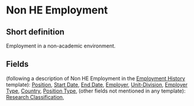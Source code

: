 # Non HE Employment
## Short definition
Employment in a non-academic environment.
## Fields
(following a description of Non HE Employment in the [Employment History](../Templates/Employment%20History.md) template):
[Position](../Object-Fields/Non%20HE%20Employment/Position.md),
[Start Date](../Object-Fields/Non%20HE%20Employment/Start%20Date.md),
[End Date](../Object-Fields/Non%20HE%20Employment/End%20Date.md),
[Employer](../Object-Fields/Non%20HE%20Employment/Employer.md),
[Unit-Division](../Object-Fields/Non%20HE%20Employment/Unit-Division.md),
[Employer Type](../Object-Fields/Non%20HE%20Employment/Employer%20Type.md),
[Country](../Object-Fields/Non%20HE%20Employment/Country.md),
[Position Type](../Object-Fields/Non%20HE%20Employment/Position%20Type.md),
(other fields not mentioned in any template):
[Research Classification](../Object-Fields/Non%20HE%20Employment/Research%20Classification.md),
